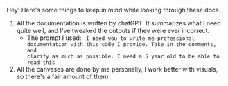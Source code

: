 
Hey! Here's some things to keep in mind while looking through these docs.



1) All the documentation is written by chatGPT. It summarizes what I need quite well, and I've tweaked the outputs if they were ever incorrect. 
	-  The prompt I used:
			<code> I need you to write me professional documentation with this code I provide. Take in the comments, and clarify as much as possible. I need a 5 year old to be able to read this </code>
2) All the canvases are done by me personally, I work better with visuals, so there's a fair amount of them